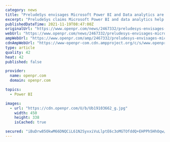 ```yaml
---
category: news
title: "PreludeSys envisages Microsoft Power BI and Data analytics are the modern-day business game-changers"
excerpt: "PreludeSys claims Microsoft Power BI and data analytics help build a virtual workplace by integrating it into mission critical operations and supporting modern business demands With a proven team of professionals they can transform organizations into a more coherent unit"
publishedDateTime: 2021-11-19T08:47:00Z
originalUrl: "https://www.openpr.com/news/2467332/preludesys-envisages-microsoft-power-bi-and-data-analytics"
webUrl: "https://www.openpr.com/news/2467332/preludesys-envisages-microsoft-power-bi-and-data-analytics"
ampWebUrl: "https://www.openpr.com/amp/2467332/preludesys-envisages-microsoft-power-bi-and-data-analytics"
cdnAmpWebUrl: "https://www-openpr-com.cdn.ampproject.org/c/s/www.openpr.com/amp/2467332/preludesys-envisages-microsoft-power-bi-and-data-analytics"
type: article
quality: 42
heat: 42
published: false

provider:
  name: openpr.com
  domain: openpr.com

topics:
  - Power BI

images:
  - url: "https://cdn.openpr.com/U/b/Ub19103662_g.jpg"
    width: 450
    height: 338
    isCached: true

secured: "iBuDrw85OkwM66DNQCiL61N2SyxxiVuLlptE6c3oMGTOfddQ+EHPPh5HhOqw/kOIyJGbMAMYvzaugu1Nv4ey40xFwd1DezFDgbHdrotW56bUFt+1v8H3lmCnte9jUbmJkyZpnCKoqumbOe/zVWPs1LJqJilDXmurN//YPC/7JtjzASIpiXNeO3yRrDTGjO1eK27GSWFMzTTWYNCnydSppkdhSuqcLHauLeTrsXPAOwJ0hHbehMEPXvvi4JrS7aLnnc4Y62rilu4vzNZsEXwLt3pqRtPe1h01qbq1JLSLLHamg807G/OylBchdIDe3NUbyrY/y8KvwutihhyVcfHl2myIq+evMc3YwZ+vKF4FqDo=;+Lg8kLSCnhVdXJnmitdh0w=="
---
```


